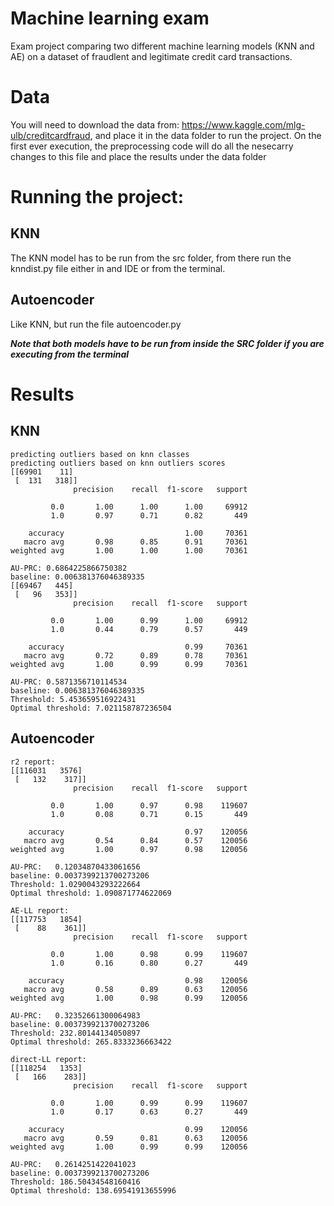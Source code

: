 # Machine learning exam
Exam project comparing two different machine learning models (KNN and AE) on a dataset of fraudlent and legitimate credit card transactions.

# Data
You will need to download the data from: https://www.kaggle.com/mlg-ulb/creditcardfraud, and place it in the data folder to run the project. On the first ever execution, the preprocessing code will do all the nesecarry changes to this file and place the results under the data folder

# Running the project:
## KNN
The KNN model has to be run from the src folder, from there run the knndist.py file either in and IDE or from the terminal.

## Autoencoder
Like KNN, but run the file autoencoder.py

***Note that both models have to be run from inside the SRC folder if you are executing from the terminal***
# Results
## KNN
```
predicting outliers based on knn classes
predicting outliers based on knn outliers scores
[[69901    11]
 [  131   318]]
              precision    recall  f1-score   support

         0.0       1.00      1.00      1.00     69912
         1.0       0.97      0.71      0.82       449

    accuracy                           1.00     70361
   macro avg       0.98      0.85      0.91     70361
weighted avg       1.00      1.00      1.00     70361

AU-PRC: 0.6864225866750382
baseline: 0.006381376046389335
[[69467   445]
 [   96   353]]
              precision    recall  f1-score   support

         0.0       1.00      0.99      1.00     69912
         1.0       0.44      0.79      0.57       449

    accuracy                           0.99     70361
   macro avg       0.72      0.89      0.78     70361
weighted avg       1.00      0.99      0.99     70361

AU-PRC: 0.5871356710114534
baseline: 0.006381376046389335
Threshold: 5.453659516922431
Optimal threshold: 7.021158787236504
```
## Autoencoder
```
r2 report:
[[116031   3576]
 [   132    317]]
              precision    recall  f1-score   support

         0.0       1.00      0.97      0.98    119607
         1.0       0.08      0.71      0.15       449

    accuracy                           0.97    120056
   macro avg       0.54      0.84      0.57    120056
weighted avg       1.00      0.97      0.98    120056

AU-PRC:   0.12034870433061656
baseline: 0.0037399213700273206
Threshold: 1.0290043293222664
Optimal threshold: 1.090871774622069

AE-LL report:
[[117753   1854]
 [    88    361]]
              precision    recall  f1-score   support

         0.0       1.00      0.98      0.99    119607
         1.0       0.16      0.80      0.27       449

    accuracy                           0.98    120056
   macro avg       0.58      0.89      0.63    120056
weighted avg       1.00      0.98      0.99    120056

AU-PRC:   0.32352661300064983
baseline: 0.0037399213700273206
Threshold: 232.80144134050897
Optimal threshold: 265.8333236663422

direct-LL report:
[[118254   1353]
 [   166    283]]
              precision    recall  f1-score   support

         0.0       1.00      0.99      0.99    119607
         1.0       0.17      0.63      0.27       449

    accuracy                           0.99    120056
   macro avg       0.59      0.81      0.63    120056
weighted avg       1.00      0.99      0.99    120056

AU-PRC:   0.2614251422041023
baseline: 0.0037399213700273206
Threshold: 186.50434548160416
Optimal threshold: 138.69541913655996
```